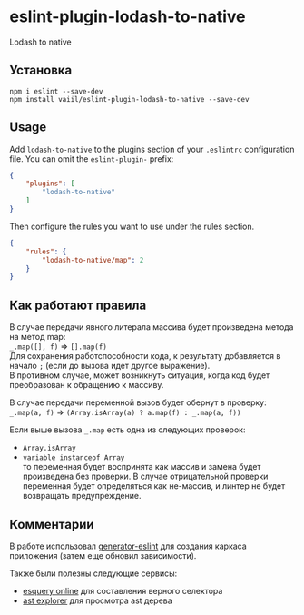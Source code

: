 # eslint-plugin-lodash-to-native

Lodash to native

## Установка

```shell script
npm i eslint --save-dev
npm install vaiil/eslint-plugin-lodash-to-native --save-dev
```

## Usage

Add `lodash-to-native` to the plugins section of your `.eslintrc` configuration file. You can omit the `eslint-plugin-` prefix:

```json
{
    "plugins": [
        "lodash-to-native"
    ]
}
```


Then configure the rules you want to use under the rules section.

```json
{
    "rules": {
        "lodash-to-native/map": 2
    }
}
```

## Как работают правила
В случае передачи явного литерала массива будет произведена метода на метод map: \
`_.map([], f)` => `[].map(f)`  
Для сохранения работспособности кода, к результату добавляется в начало `;` 
(если до вызова идет другое выражение). \
В противном случае, может возникнуть ситуация, когда код будет преобразован к обращению к массиву. 
 


В случае передачи переменной вызов будет обернут в проверку:
`_.map(a, f)` => `(Array.isArray(a) ? a.map(f) : _.map(a, f))`

Если выше вызова `_.map` есть одна из следующих проверок: 
* `Array.isArray`
* `variable instanceof Array`  
то переменная будет воспринята как массив и замена будет произведена без проверки.
В случае отрицательной проверки переменная будет определяться как не-массив, 
и линтер не будет возвращать предупреждение.  




## Комментарии 

 В работе использовал [generator-eslint](https://github.com/eslint/generator-eslint) для создания каркаса приложения 
 (затем еще обновил зависимости).
 
 Также были полезны следующие сервисы:
 * [esquery online](https://estools.github.io/esquery/) для составления верного селектора
 * [ast explorer](https://astexplorer.net/) для просмотра ast дерева
 
 

